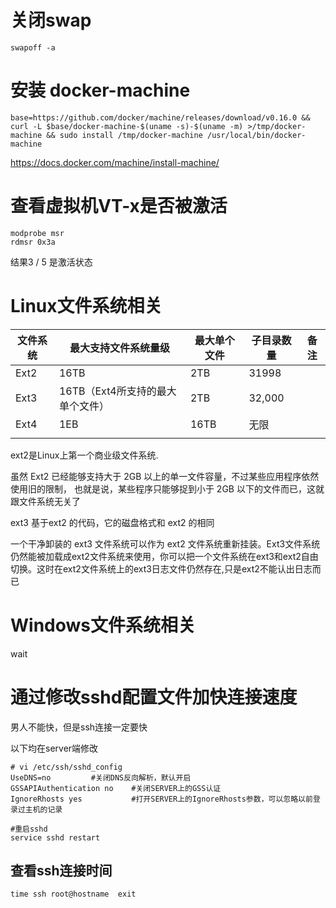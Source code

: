 # 关闭swap

```
swapoff -a
```



# 安装 docker-machine



```
base=https://github.com/docker/machine/releases/download/v0.16.0 && curl -L $base/docker-machine-$(uname -s)-$(uname -m) >/tmp/docker-machine && sudo install /tmp/docker-machine /usr/local/bin/docker-machine
```

https://docs.docker.com/machine/install-machine/

# 查看虚拟机VT-x是否被激活

```
modprobe msr
rdmsr 0x3a
```

结果3 / 5 是激活状态



# Linux文件系统相关



| 文件系统 | 最大支持文件系统量级             | 最大单个文件 | 子目录数量 | 备注 |
| -------- | -------------------------------- | ------------ | ---------- | ---- |
| Ext2     | 16TB                             | 2TB          | 31998      |      |
| Ext3     | 16TB（Ext4所支持的最大单个文件） | 2TB          | 32,000     |      |
| Ext4     | 1EB                              | 16TB         | 无限       |      |
|          |                                  |              |            |      |

ext2是Linux上第一个商业级文件系统.

虽然 Ext2 已经能够支持大于 2GB 以上的单一文件容量，不过某些应用程序依然使用旧的限制， 也就是说，某些程序只能够捉到小于 2GB 以下的文件而已，这就跟文件系统无关了

ext3 基于ext2 的代码，它的磁盘格式和 ext2 的相同

一个干净卸装的 ext3 文件系统可以作为 ext2 文件系统重新挂装。Ext3文件系统仍然能被加载成ext2文件系统来使用，你可以把一个文件系统在ext3和ext2自由切换。这时在ext2文件系统上的ext3日志文件仍然存在,只是ext2不能认出日志而已

# Windows文件系统相关

wait



# 通过修改sshd配置文件加快连接速度

男人不能快，但是ssh连接一定要快

以下均在server端修改

```
# vi /etc/ssh/sshd_config
UseDNS=no         #关闭DNS反向解析，默认开启
GSSAPIAuthentication no    #关闭SERVER上的GSS认证
IgnoreRhosts yes           #打开SERVER上的IgnoreRhosts参数，可以忽略以前登录过主机的记录

#重启sshd
service sshd restart
```

## 查看ssh连接时间

```
time ssh root@hostname  exit
```

